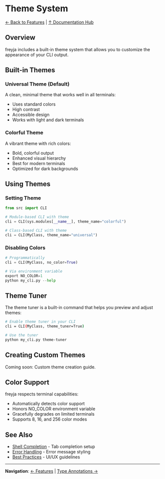 # Theme System

[← Back to Features](index.md) | [↑ Documentation Hub](../help.md)

## Overview

freyja includes a built-in theme system that allows you to customize the appearance of your CLI output.

## Built-in Themes

### Universal Theme (Default)
A clean, minimal theme that works well in all terminals:
- Uses standard colors
- High contrast
- Accessible design
- Works with light and dark terminals

### Colorful Theme
A vibrant theme with rich colors:
- Bold, colorful output
- Enhanced visual hierarchy
- Best for modern terminals
- Optimized for dark backgrounds

## Using Themes

### Setting Theme

```python
from src import CLI

# Module-based CLI with theme
cli = CLI(sys.modules[__name__], theme_name="colorful")

# Class-based CLI with theme
cli = CLI(MyClass, theme_name="universal")
```

### Disabling Colors
```python
# Programmatically
cli = CLI(MyClass, no_color=True)

# Via environment variable
export NO_COLOR=1
python my_cli.py --help
```

## Theme Tuner

The theme tuner is a built-in command that helps you preview and adjust themes:

```bash
# Enable theme tuner in your CLI
cli = CLI(MyClass, theme_tuner=True)

# Use the tuner
python my_cli.py theme-tuner
```

## Creating Custom Themes

Coming soon: Custom theme creation guide.

## Color Support

freyja respects terminal capabilities:
- Automatically detects color support
- Honors NO_COLOR environment variable
- Gracefully degrades on limited terminals
- Supports 8, 16, and 256 color modes

## See Also

- [Shell Completion](shell-completion.md) - Tab completion setup
- [Error Handling](error-handling.md) - Error message styling
- [Best Practices](../guides/best-practices.md) - UI/UX guidelines

---

**Navigation**: [← Features](index.md) | [Type Annotations →](type-annotations.md)